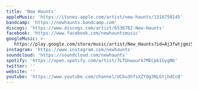 ```yaml
---
title: 'New Haunts'
appleMusic: 'https://itunes.apple.com/artist/new-haunts/1316750145'
bandcamp: 'https://newhaunts.bandcamp.com'
discogs: 'https://www.discogs.com/artist/6536782-New-Haunts'
facebook: 'https://www.facebook.com/newhauntsmusic'
googleMusic: >-
   https://play.google.com/store/music/artist/New_Haunts?id=Aj3fwtjgmi5scxas242gimcuu6e
instagram: 'https://www.instagram.com/newhaunts'
soundcloud: 'https://soundcloud.com/newhaunts'
spotify: 'https://open.spotify.com/artist/7LTUnwuurk7MECpkIGygNb'
twitter: ''
website: ''
youtube: 'https://www.youtube.com/channel/UCbu3hfsXZYQg3NLGtjhdCcQ'
---
```

